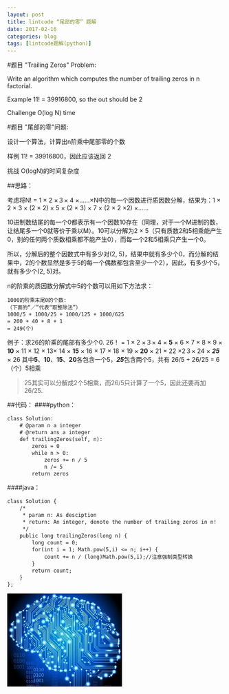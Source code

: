 ```yaml
---
layout: post
title: lintcode “尾部的零” 题解
date: 2017-02-16
categories: blog
tags: [lintcode题解(python)]
---
```


#题目 "Trailing Zeros" Problem:

Write an algorithm which computes the number of trailing zeros in n factorial.

Example
11! = 39916800, so the out should be 2

Challenge 
O(log N) time


#题目 "尾部的零"问题:

设计一个算法，计算出n阶乘中尾部零的个数

样例
11! = 39916800，因此应该返回 2

挑战 
O(logN)的时间复杂度
 

##思路：

考虑将N! = 1 × 2 ×３× 4 ×……×N中的每一个因数进行质因数分解，结果为：1 × 2 × 3 × (2 × 2) × 5 × (2 × 3) × 7 × (2 × 2 ×2) ×…… 

10进制数结尾的每一个0都表示有一个因数10存在（同理，对于一个M进制的数，让结尾多一个0就等价于乘以M）。10可以分解为2 × 5（只有质数2和5相乘能产生0，别的任何两个质数相乘都不能产生0），而每一个2和5相乘只产生一个0。

所以，分解后的整个因数式中有多少对(2, 5)，结果中就有多少个0，而分解的结果中，2的个数显然是多于5的每一个偶数都包含至少一个2），因此，有多少个5，就有多少个(2, 5)对。

n的阶乘的质因数分解式中5的个数可以用如下方法求： 

    1000的阶乘末尾0的个数:
    （下面的“／”代表“取整除法”）
    1000/5 + 1000/25 + 1000/125 + 1000/625 
    = 200 + 40 + 8 + 1 
    = 249(个)

例子：求26的阶乘的尾部有多少个0. 
26！ = 1 × 2 ×３× 4 × **5** × 6 × 7 × 8 × 9 × **10** × 11 × 12 × 13× 14 × **15** × 16 × 17 × 18 × 19 × **20** × 21 × 22 ×2３× 24 × ***25*** × 26 
其中**5**、**10**、**15**、**20**各包含一个5，***25***包含两个5，共有 26/5 + 26/25 = 6（个）5相乘 
>25其实可以分解成2个5相乘，而26/5只计算了一个5，因此还要再加26/25.

##代码：
####python：
```
class Solution:
    # @param n a integer
    # @return ans a integer
    def trailingZeros(self, n):
        zeros = 0
        while n > 0:
            zeros += n / 5
            n /= 5
        return zeros
```

####java：
```
class Solution {
    /*
     * param n: As desciption
     * return: An integer, denote the number of trailing zeros in n!
     */
    public long trailingZeros(long n) {
        long count = 0;
        for(int i = 1; Math.pow(5,i) <= n; i++) {
            count += n / (long)Math.pow(5,i);//注意强制类型转换
        }
        return count;
    }
};
```
![](https://raw.githubusercontent.com/AlbertLZG/AlbertLZG.github.io/master/img/blog_logo.png)







